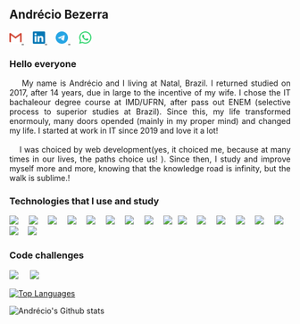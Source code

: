 ## Andrécio Bezerra

<a target='_blank' href="mailto:andreciobezerra@gmail.com">
  <img alt="andrecio linkedin" width="22px" src="./icons/gmail.svg" />
</a>&nbsp;&nbsp;&nbsp;
<a target='_blank' href="https://www.linkedin.com/in/andrecio-costa-bezerra-59980a171">
  <img alt="andrecio linkedin" width="22px" src="./icons/linkedin.svg" />
</a>&nbsp;&nbsp;&nbsp;
<a target='_blank' href="https://t.me/andrecio">
  <img alt="andrecio telegram" width="22px" src="./icons/telegram.svg" />
</a>&nbsp;&nbsp;&nbsp;
<a target='_blank' href="https://api.whatsapp.com/send?phone={{+5584999135518}}">
  <img alt="andrecio whatsapp" width="22px" src="./icons/whatsapp.svg" />
</a>
<br/>

### Hello everyone

<div style="text-align:justify;">
&nbsp;&nbsp;&nbsp;&nbsp;My name is Andrécio and I living at Natal, Brazil. I returned studied on 2017, after 14 years, due in large to the incentive of my wife.  I chose the IT bachaleour degree course at IMD/UFRN, after pass out ENEM (selective process to superior studies at Brazil). Since this, my life transformed enormouly, many doors opended (mainly in my proper mind) and changed my life. I started at work in IT since 2019 and love it a lot!
</div>
<br/>
<div style="text-align:justify;">
&nbsp;&nbsp;&nbsp;&nbsp;I was choiced by web development(yes, it choiced me, because at many times in our lives, the paths choice us! ). Since then, I study and improve myself more and more, knowing that the knowledge road is infinity, but the walk is sublime.!

### Technologies that I use and study

<img style="margin-right:5px" src="https://img.shields.io/badge/-JavaScript-F7DF1E?logo=javascript&logoColor=black&logoWidth=25"/>&nbsp;&nbsp;
<img style="margin-right:5px" src="https://img.shields.io/badge/-TypeScript-3178C6?logo=typescript&logoColor=white&logoWidth=25"/>&nbsp;&nbsp;
<img style="margin-right:5px" src="https://img.shields.io/badge/-NodeJS-393?logo=node.js&logoColor=white&logoWidth=25"/>&nbsp;&nbsp;
<img style="margin-right:5px" src="https://img.shields.io/badge/-Express-000?logo=express.js&logoColor=white&logoWidth=25"/>&nbsp;&nbsp;
<img style="margin-right:5px" src="https://img.shields.io/badge/-Jest-C21325?logo=jest&logoColor=white&logoWidth=25"/>&nbsp;&nbsp;
<img style="margin-right:5px" src="https://img.shields.io/badge/-Rust-000?logo=rust&logoColor=white&logoWidth=25"/>&nbsp;&nbsp;
<img style="margin-right:5px" src="https://img.shields.io/badge/-Elixir-4B275F?logo=elixir&logoColor=whiteSmoke&logoWidth=25"/>&nbsp;&nbsp;
<img style="margin-right:5px" src="https://img.shields.io/badge/-MongoDB-47A248?logo=mongodb&logoColor=white&logoWidth=25"/>&nbsp;&nbsp;
<img style="margin-right:5px" src="https://img.shields.io/badge/-PostgreSQL-336791?logo=postgresql&logoColor=whiteSmoke&logoWidth=25"/>
<img style="margin-right:5px" src="https://img.shields.io/badge/-MySQL-4479A1?logo=mysql&logoColor=white&logoWidth=25"/>&nbsp;&nbsp;
<img style="margin-right:5px" src="https://img.shields.io/badge/ReactJS-blue?logo=react&logoColor=white&logoWidth=25"/>&nbsp;&nbsp;
<img style="margin-right:5px" src="https://img.shields.io/badge/NextJS-000?logo=next.js&logoColor=white&logoWidth=25"/>&nbsp;&nbsp;
<img style="margin-right:5px" src="https://img.shields.io/badge/Strapi-2E7EEA?logo=strapi&logoColor=white&logoWidth=25"/>&nbsp;&nbsp;
<img style="margin-right:5px" src="https://img.shields.io/badge/-HTML5-E34F26?logo=html5&logoColor=white&logoWidth=25"/>&nbsp;&nbsp;
<img style="margin-right:5px" src="https://img.shields.io/badge/-CSS3-1572B6?logo=css3&logoColor=white&logoWidth=25"/>&nbsp;&nbsp;
<img style="margin-right:5px" src="https://img.shields.io/badge/-VSCode-007ACC?logo=visual-studio-code&logoColor=white&logoWidth=25"/>&nbsp;&nbsp;
<img style="margin-right:5px" src="https://img.shields.io/badge/-Linux-FCC624?logo=linux&logoColor=black&logoWidth=25"/>

### Code challenges

<a style="text-decoration:none" target="_blank" href="https://exercism.io/profiles/AndrecioBezerra">
  <img style="margin-right:5px" src="https://img.shields.io/badge/-Excercism-009CAB?logo=exercism&logoColor=white&logoWidth=25"/>
</a>&nbsp;&nbsp;
<a style="text-decoration:none" target="_blank" href="https://www.hackerrank.com/andreciobezerra">
  <img style="margin-right:5px" src="https://img.shields.io/badge/-HackerRank-2EC866?logo=hackerrank&logoColor=white&logoWidth=25"/>
</a>

<br/>

[![Top Languages](https://github-readme-stats.vercel.app/api/top-langs/?username=andreciobezerra&layout=compact&theme=dark)](https://github.com/andreciobezerra/github-readme-stats)

![Andrécio's Github stats](https://github-readme-stats.vercel.app/api?username=andreciobezerra&show_icons=true&theme=dark)
